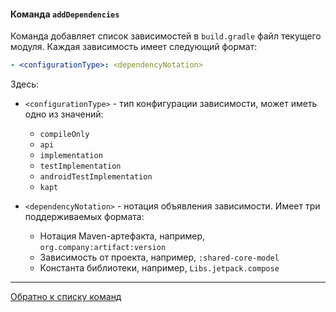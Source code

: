 #### Команда `addDependencies`

Команда добавляет список зависимостей в `build.gradle` файл текущего модуля.
Каждая зависимость имеет следующий формат:

```yaml
- <configurationType>: <dependencyNotation>
```

Здесь:

- `<configurationType>` - тип конфигурации зависимости, может иметь одно из значений:
    * `compileOnly`
    * `api`
    * `implementation`
    * `testImplementation`
    * `androidTestImplementation`
    * `kapt`

- `<dependencyNotation>` - нотация объявления зависимости. Имеет три поддерживаемых формата:
    * Нотация Maven-артефакта, например, `org.company:artifact:version`
    * Зависимость от проекта, например, `:shared-core-model`
    * Константа библиотеки, например, `Libs.jetpack.compose`

--- 

[Обратно к списку команд](/plugins/hh-geminio/docs/ru/recipe_content/RECIPE.md)